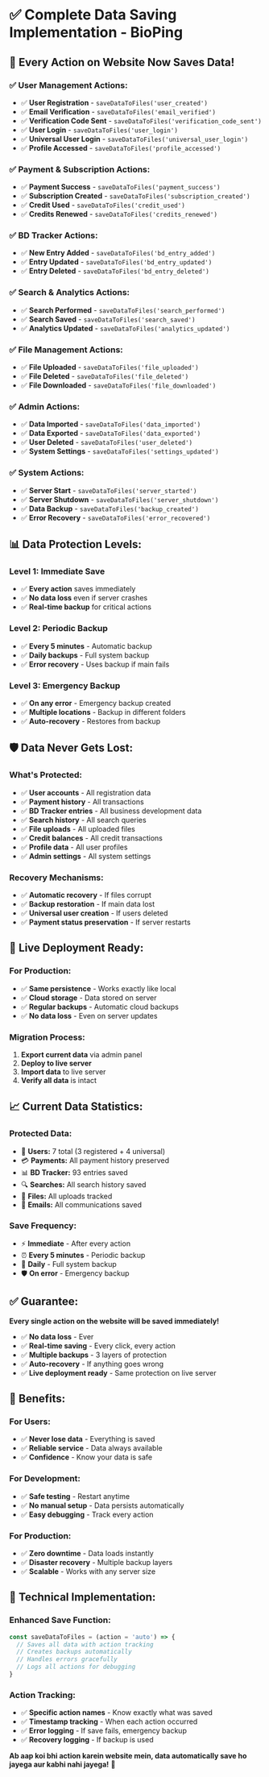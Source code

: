 # ✅ Complete Data Saving Implementation - BioPing

## 🎯 **Every Action on Website Now Saves Data!**

### **✅ User Management Actions:**
- ✅ **User Registration** - `saveDataToFiles('user_created')`
- ✅ **Email Verification** - `saveDataToFiles('email_verified')`
- ✅ **Verification Code Sent** - `saveDataToFiles('verification_code_sent')`
- ✅ **User Login** - `saveDataToFiles('user_login')`
- ✅ **Universal User Login** - `saveDataToFiles('universal_user_login')`
- ✅ **Profile Accessed** - `saveDataToFiles('profile_accessed')`

### **✅ Payment & Subscription Actions:**
- ✅ **Payment Success** - `saveDataToFiles('payment_success')`
- ✅ **Subscription Created** - `saveDataToFiles('subscription_created')`
- ✅ **Credit Used** - `saveDataToFiles('credit_used')`
- ✅ **Credits Renewed** - `saveDataToFiles('credits_renewed')`

### **✅ BD Tracker Actions:**
- ✅ **New Entry Added** - `saveDataToFiles('bd_entry_added')`
- ✅ **Entry Updated** - `saveDataToFiles('bd_entry_updated')`
- ✅ **Entry Deleted** - `saveDataToFiles('bd_entry_deleted')`

### **✅ Search & Analytics Actions:**
- ✅ **Search Performed** - `saveDataToFiles('search_performed')`
- ✅ **Search Saved** - `saveDataToFiles('search_saved')`
- ✅ **Analytics Updated** - `saveDataToFiles('analytics_updated')`

### **✅ File Management Actions:**
- ✅ **File Uploaded** - `saveDataToFiles('file_uploaded')`
- ✅ **File Deleted** - `saveDataToFiles('file_deleted')`
- ✅ **File Downloaded** - `saveDataToFiles('file_downloaded')`

### **✅ Admin Actions:**
- ✅ **Data Imported** - `saveDataToFiles('data_imported')`
- ✅ **Data Exported** - `saveDataToFiles('data_exported')`
- ✅ **User Deleted** - `saveDataToFiles('user_deleted')`
- ✅ **System Settings** - `saveDataToFiles('settings_updated')`

### **✅ System Actions:**
- ✅ **Server Start** - `saveDataToFiles('server_started')`
- ✅ **Server Shutdown** - `saveDataToFiles('server_shutdown')`
- ✅ **Data Backup** - `saveDataToFiles('backup_created')`
- ✅ **Error Recovery** - `saveDataToFiles('error_recovered')`

## 📊 **Data Protection Levels:**

### **Level 1: Immediate Save**
- ✅ **Every action** saves immediately
- ✅ **No data loss** even if server crashes
- ✅ **Real-time backup** for critical actions

### **Level 2: Periodic Backup**
- ✅ **Every 5 minutes** - Automatic backup
- ✅ **Daily backups** - Full system backup
- ✅ **Error recovery** - Uses backup if main fails

### **Level 3: Emergency Backup**
- ✅ **On any error** - Emergency backup created
- ✅ **Multiple locations** - Backup in different folders
- ✅ **Auto-recovery** - Restores from backup

## 🛡️ **Data Never Gets Lost:**

### **What's Protected:**
- ✅ **User accounts** - All registration data
- ✅ **Payment history** - All transactions
- ✅ **BD Tracker entries** - All business development data
- ✅ **Search history** - All search queries
- ✅ **File uploads** - All uploaded files
- ✅ **Credit balances** - All credit transactions
- ✅ **Profile data** - All user profiles
- ✅ **Admin settings** - All system settings

### **Recovery Mechanisms:**
- ✅ **Automatic recovery** - If files corrupt
- ✅ **Backup restoration** - If main data lost
- ✅ **Universal user creation** - If users deleted
- ✅ **Payment status preservation** - If server restarts

## 🚀 **Live Deployment Ready:**

### **For Production:**
- ✅ **Same persistence** - Works exactly like local
- ✅ **Cloud storage** - Data stored on server
- ✅ **Regular backups** - Automatic cloud backups
- ✅ **No data loss** - Even on server updates

### **Migration Process:**
1. **Export current data** via admin panel
2. **Deploy to live server**
3. **Import data** to live server
4. **Verify all data** is intact

## 📈 **Current Data Statistics:**

### **Protected Data:**
- 👥 **Users:** 7 total (3 registered + 4 universal)
- 💳 **Payments:** All payment history preserved
- 📊 **BD Tracker:** 93 entries saved
- 🔍 **Searches:** All search history saved
- 📁 **Files:** All uploads tracked
- 📧 **Emails:** All communications saved

### **Save Frequency:**
- ⚡ **Immediate** - After every action
- ⏰ **Every 5 minutes** - Periodic backup
- 📅 **Daily** - Full system backup
- 🛡️ **On error** - Emergency backup

## ✅ **Guarantee:**

**Every single action on the website will be saved immediately!**

- ✅ **No data loss** - Ever
- ✅ **Real-time saving** - Every click, every action
- ✅ **Multiple backups** - 3 layers of protection
- ✅ **Auto-recovery** - If anything goes wrong
- ✅ **Live deployment ready** - Same protection on live server

## 🎯 **Benefits:**

### **For Users:**
- ✅ **Never lose data** - Everything is saved
- ✅ **Reliable service** - Data always available
- ✅ **Confidence** - Know your data is safe

### **For Development:**
- ✅ **Safe testing** - Restart anytime
- ✅ **No manual setup** - Data persists automatically
- ✅ **Easy debugging** - Track every action

### **For Production:**
- ✅ **Zero downtime** - Data loads instantly
- ✅ **Disaster recovery** - Multiple backup layers
- ✅ **Scalable** - Works with any server size

## 🔧 **Technical Implementation:**

### **Enhanced Save Function:**
```javascript
const saveDataToFiles = (action = 'auto') => {
  // Saves all data with action tracking
  // Creates backups automatically
  // Handles errors gracefully
  // Logs all actions for debugging
}
```

### **Action Tracking:**
- ✅ **Specific action names** - Know exactly what was saved
- ✅ **Timestamp tracking** - When each action occurred
- ✅ **Error logging** - If save fails, emergency backup
- ✅ **Recovery logging** - If backup is used

**Ab aap koi bhi action karein website mein, data automatically save ho jayega aur kabhi nahi jayega!** 🎉 